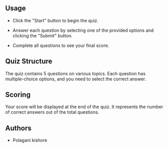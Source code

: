 
## Usage

- Click the "Start" button to begin the quiz.

- Answer each question by selecting one of the provided options and clicking the "Submit" button.

- Complete all questions to see your final score.

## Quiz Structure

The quiz contains 5 questions on various topics. Each question has multiple-choice options, and you need to select the correct answer.

## Scoring

Your score will be displayed at the end of the quiz. It represents the number of correct answers out of the total questions.

## Authors

- Polagani kishore
